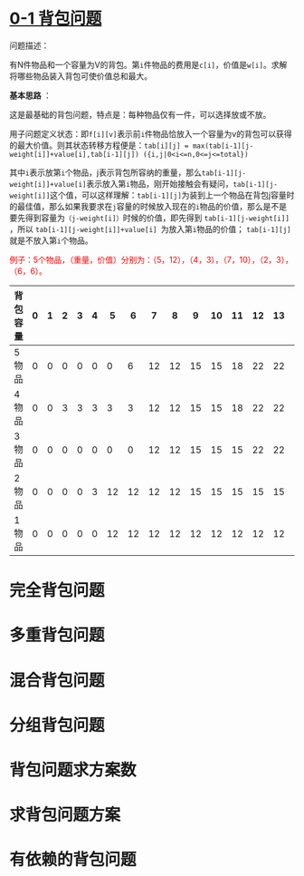 # [0-1 背包问题](https://www.acwing.com/problem/content/2/)

问题描述：

有N件物品和一个容量为V的背包。第`i`件物品的费用是`c[i]`，价值是`w[i]`。求解将哪些物品装入背包可使价值总和最大。

**基本思路** ：

这是最基础的背包问题，特点是：每种物品仅有一件，可以选择放或不放。 

用子问题定义状态：即`f[i][v]`表示前`i`件物品恰放入一个容量为v的背包可以获得的最大价值。则其状态转移方程便是：`tab[i][j] = max(tab[i-1][j-weight[i]]+value[i],tab[i-1][j]) ({i,j|0<i<=n,0<=j<=total})`

其中`i`表示放第`i`个物品，j表示背包所容纳的重量，那么`tab[i-1][j-weight[i]]+value[i]`表示放入第`i`物品，刚开始接触会有疑问，`tab[i-1][j-weight[i]]`这个值，可以这样理解：`tab[i-1][j]`为装到上一个物品在背包j容量时的最佳值，那么如果我要求在`j`容量的时候放入现在的`i`物品的价值，那么是不是要先得到容量为`（j-weight[i]）`时候的价值，即先得到 `tab[i-1][j-weight[i]] `，所以 `tab[i-1][j-weight[i]]+value[i] `为放入第`i`物品的价值； `tab[i-1][j] `就是不放入第`i`个物品。

<font color='red' >例子：5个物品，（重量，价值）分别为：（5，12），（4，3），（7，10），（2，3），（6，6）。</font>

| 背包容量 | 0    | 1    | 2    | 3    | 4    | 5    | 6    | 7    | 8    | 9    | 10   | 11   | 12   | 13   | 14   | 15   |
| ---- | ---- | ---- | ---- | ---- | ---- | ---- | ---- | ---- | ---- | ---- | ---- | ---- | ---- | ---- | ---- | ---- |
| 5物品    | 0    | 0    | 0    | 0    | 0    | 0    | 6    | 12   | 12   | 15   | 15   | 18   | 22   | 22   | 25   | 25   |
| 4物品    | 0    | 0    | 3    | 3    | 3    | 3    | 3    | 12   | 12   | 15   | 15   | 18   | 22   | 22   | 25   | 25   |
| 3物品  | 0    | 0    | 0    | 0    | 0    | 0    | 0    | 12   | 12   | 15   | 15   | 15   | 22   | 22   | 22   | 22   |
| 2物品  | 0   | 0   |0| 0 | 3 | 12   | 12   | 12   | 12   | 15   | 15   | 15   | 15   | 15   | 15   | 15   |
| 1物品  | 0   | 0   |0| 0 | 0 | 12   | 12   | 12   | 12   | 12   | 12   | 12   | 12   | 12   | 12   | 12   |



# 完全背包问题

# 多重背包问题

# 混合背包问题

# 分组背包问题

# 背包问题求方案数

# 求背包问题方案

# 有依赖的背包问题